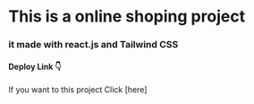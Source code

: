# This is a online shoping project


### it made with react.js and Tailwind CSS

#### Deploy Link 👇

If you want to this project Click [here]